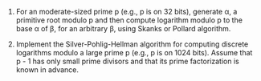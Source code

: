 1. For an moderate-sized prime p (e.g., p is on 32 bits), generate α, a primitive root modulo p and then compute logarithm modulo p to the base α of β, for an arbitrary β, using Skanks or Pollard algorithm.

2. Implement the Silver-Pohlig-Hellman algorithm for computing discrete logarithms modulo a large prime p (e.g., p is on 1024 bits). Assume that p - 1 has only small prime divisors and that its prime factorization is known in advance.